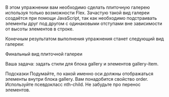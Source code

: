 В этом упражнении вам необходимо сделать плиточную галерею используя только возможности Flex. Зачастую такой вид галереи создаётся при помощи JavaScript, так как необходимо подстраивать элементы друг под другом с одинаковыми отступами вне зависимости от высоты элементов в строке.

Конечным результатом выполнения упражнения станет следующий вид галереи:

Финальный вид плиточной галереи

Ваша задача: задать стили для блока gallery и элементов gallery-item.

Подсказки
Подумайте, по какой именно оси должны отображаться элементы внутри блока gallery.
Вам понадобится свойство order.
Используйте псевдокласс nth-child.
Не забудьте про перенос элементов.